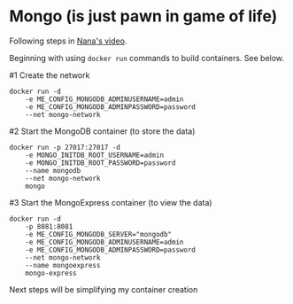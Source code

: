 # Mongo (is just pawn in game of life)

Following steps in [Nana's video](https://www.youtube.com/watch?v=3c-iBn73dDE).

Beginning with using `docker run` commands to build containers. See below.

#1 Create the network
```
docker run -d
	-e ME_CONFIG_MONGODB_ADMINUSERNAME=admin
	-e ME_CONFIG_MONGODB_ADMINPASSWORD=password
	--net mongo-network
```

#2 Start the MongoDB container (to store the data)
```
docker run -p 27017:27017 -d
	-e MONGO_INITDB_ROOT_USERNAME=admin
	-e MONGO_INITDB_ROOT_PASSWORD=password
	--name mongodb
	--net mongo-network
	mongo
```

#3 Start the MongoExpress container (to view the data)
```
docker run -d
	-p 8081:8081
	-e ME_CONFIG_MONGODB_SERVER="mongodb"
	-e ME_CONFIG_MONGODB_ADMINUSERNAME=admin
	-e ME_CONFIG_MONGODB_ADMINPASSWORD=password
	--net mongo-network
	--name mongoexpress
	mongo-express
```

Next steps will be simplifying my container creation